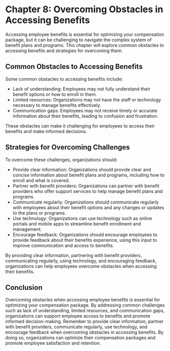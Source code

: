 Chapter 8: Overcoming Obstacles in Accessing Benefits
=====================================================

Accessing employee benefits is essential for optimizing your compensation package, but it can be challenging to navigate the complex system of benefit plans and programs. This chapter will explore common obstacles to accessing benefits and strategies for overcoming them.

Common Obstacles to Accessing Benefits
--------------------------------------

Some common obstacles to accessing benefits include:

* Lack of understanding: Employees may not fully understand their benefit options or how to enroll in them.
* Limited resources: Organizations may not have the staff or technology necessary to manage benefits effectively.
* Communication gaps: Employees may not receive timely or accurate information about their benefits, leading to confusion and frustration.

These obstacles can make it challenging for employees to access their benefits and make informed decisions.

Strategies for Overcoming Challenges
------------------------------------

To overcome these challenges, organizations should:

* Provide clear information: Organizations should provide clear and concise information about benefit plans and programs, including how to enroll and what is covered.
* Partner with benefit providers: Organizations can partner with benefit providers who offer support services to help manage benefit plans and programs.
* Communicate regularly: Organizations should communicate regularly with employees about their benefit options and any changes or updates to the plans or programs.
* Use technology: Organizations can use technology such as online portals and mobile apps to streamline benefit enrollment and management.
* Encourage feedback: Organizations should encourage employees to provide feedback about their benefits experience, using this input to improve communication and access to benefits.

By providing clear information, partnering with benefit providers, communicating regularly, using technology, and encouraging feedback, organizations can help employees overcome obstacles when accessing their benefits.

Conclusion
----------

Overcoming obstacles when accessing employee benefits is essential for optimizing your compensation package. By addressing common challenges such as lack of understanding, limited resources, and communication gaps, organizations can support employee access to benefits and promote informed decision-making. Remember to provide clear information, partner with benefit providers, communicate regularly, use technology, and encourage feedback when overcoming obstacles in accessing benefits. By doing so, organizations can optimize their compensation packages and promote employee satisfaction and retention.
